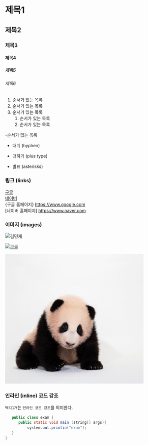 # 제목1

## 제목2

### 제목3

#### 제목4

##### 제목5

###### 제목6

1. 순서가 있는 목록
2. 순서가 있는 목록
3. 순서가 있는 목록
   1. 순서가 있는 목록
   2. 순서가 있는 목록

-순서가 없는 목록

- 대쉬 (hyphen)

* 더하기 (plus type)

- 별표 (asterisks)

### 링크 (links)

[구글](https://www.google.com)  
[네이버](https://www.naver.com)  
{구글 홈페이지} <https://www.google.com>  
[네이버 홈페이지] <https://www.naver.com>

### 이미지 (images)

![김민재](https://search.pstatic.net/common?type=b&size=216&quality=100&direct=true&src=http%3A%2F%2Fsstatic.naver.net%2Fpeople%2F1%2F202206281819545621.png)

[![구글](https://www.google.com/images/branding/googlelogo/1x/googlelogo_color_272x92dp.png)](https://wwww.google.com)

![푸바오](./asset/panda.jpg)

### 인라인 (inline) 코드 강조 
`백티1개`는 `인라인 코드 강조`를 의미한다.

```java
   public class exam {
      public static void main (string[] args){
          system.out.printin("exam");
   }
}
```



